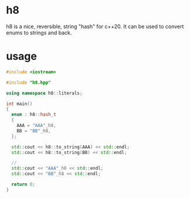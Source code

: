 # h8
h8 is a nice, reversible, string "hash" for c++20. It can be used to convert enums to strings and back.
# usage
```c++
#include <iostream>

#include "h8.hpp"

using namespace h8::literals;

int main()
{
  enum : h8::hash_t
  {
    AAA = "AAA"_h8,
    BB = "BB"_h8,
  };

  std::cout << h8::to_string(AAA) << std::endl;
  std::cout << h8::to_string(BB) << std::endl;

  //
  std::cout << "AAA"_h8 << std::endl;
  std::cout << "BB"_h8 << std::endl;

  return 0;
}
```
